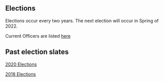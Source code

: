 ## Elections
Elections occur every two years. The next election will occur in Spring of 2022.

Current Officers are listed [here](SIGHPCSystemsOfficers.md)

## Past election slates

[2020 Elections](2020Candidates.md)

[2018 Elections](2018Candidates.md)
